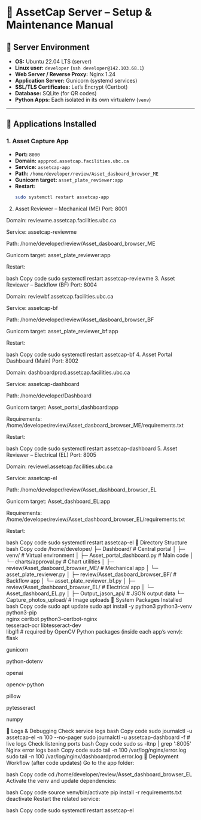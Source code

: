 # 📘 AssetCap Server – Setup & Maintenance Manual

## 🔹 Server Environment
- **OS:** Ubuntu 22.04 LTS (server)  
- **Linux user:** `developer` (`ssh developer@142.103.68.1`)  
- **Web Server / Reverse Proxy:** Nginx 1.24  
- **Application Server:** Gunicorn (systemd services)  
- **SSL/TLS Certificates:** Let’s Encrypt (Certbot)  
- **Database:** SQLite (for QR codes)  
- **Python Apps:** Each isolated in its own virtualenv (`venv`)  

---

## 🔹 Applications Installed

### 1. Asset Capture App
- **Port:** `8000`  
- **Domain:** `appprod.assetcap.facilities.ubc.ca`  
- **Service:** `assetcap-app`  
- **Path:** `/home/developer/review/Asset_dasboard_browser_ME`  
- **Gunicorn target:** `asset_plate_reviewer:app`  
- **Restart:**  
  ```bash
  sudo systemctl restart assetcap-app
2. Asset Reviewer – Mechanical (ME)
Port: 8001

Domain: reviewme.assetcap.facilities.ubc.ca

Service: assetcap-reviewme

Path: /home/developer/review/Asset_dasboard_browser_ME

Gunicorn target: asset_plate_reviewer:app

Restart:

bash
Copy code
sudo systemctl restart assetcap-reviewme
3. Asset Reviewer – Backflow (BF)
Port: 8004

Domain: reviewbf.assetcap.facilities.ubc.ca

Service: assetcap-bf

Path: /home/developer/review/Asset_dasboard_browser_BF

Gunicorn target: asset_plate_reviewer_bf:app

Restart:

bash
Copy code
sudo systemctl restart assetcap-bf
4. Asset Portal Dashboard (Main)
Port: 8002

Domain: dashboardprod.assetcap.facilities.ubc.ca

Service: assetcap-dashboard

Path: /home/developer/Dashboard

Gunicorn target: Asset_portal_dashboard:app

Requirements: /home/developer/review/Asset_dasboard_browser_ME/requirements.txt

Restart:

bash
Copy code
sudo systemctl restart assetcap-dashboard
5. Asset Reviewer – Electrical (EL)
Port: 8005

Domain: reviewel.assetcap.facilities.ubc.ca

Service: assetcap-el

Path: /home/developer/review/Asset_dashboard_browser_EL

Gunicorn target: Asset_dashboard_EL:app

Requirements: /home/developer/review/Asset_dashboard_browser_EL/requirements.txt

Restart:

bash
Copy code
sudo systemctl restart assetcap-el
🔹 Directory Structure
bash
Copy code
/home/developer/
 ├─ Dashboard/                         # Central portal
 │   ├─ venv/                          # Virtual environment
 │   ├─ Asset_portal_dashboard.py      # Main code
 │   └─ charts/approval.py             # Chart utilities
 │
 ├─ review/Asset_dasboard_browser_ME/  # Mechanical app
 │   └─ asset_plate_reviewer.py
 │
 ├─ review/Asset_dasboard_browser_BF/  # Backflow app
 │   └─ asset_plate_reviewer_bf.py
 │
 ├─ review/Asset_dashboard_browser_EL/ # Electrical app
 │   └─ Asset_dashboard_EL.py
 │
 ├─ Output_jason_api/                  # JSON output data
 └─ Capture_photos_upload/             # Image uploads
🔹 System Packages Installed
bash
Copy code
sudo apt update
sudo apt install -y python3 python3-venv python3-pip \
                    nginx certbot python3-certbot-nginx \
                    tesseract-ocr libtesseract-dev \
                    libgl1   # required by OpenCV
Python packages (inside each app’s venv):
flask

gunicorn

python-dotenv

openai

opencv-python

pillow

pytesseract

numpy

🔹 Logs & Debugging
Check service logs
bash
Copy code
sudo journalctl -u assetcap-el -n 100 --no-pager
sudo journalctl -u assetcap-dashboard -f   # live logs
Check listening ports
bash
Copy code
sudo ss -ltnp | grep ':8005'
Nginx error logs
bash
Copy code
sudo tail -n 100 /var/log/nginx/error.log
sudo tail -n 100 /var/log/nginx/dashboardprod.error.log
🔹 Deployment Workflow (after code updates)
Go to the app folder:

bash
Copy code
cd /home/developer/review/Asset_dashboard_browser_EL
Activate the venv and update dependencies:

bash
Copy code
source venv/bin/activate
pip install -r requirements.txt
deactivate
Restart the related service:

bash
Copy code
sudo systemctl restart assetcap-el